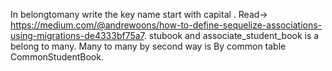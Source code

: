 In belongtomany write the key name start with capital .
Read-> https://medium.com/@andrewoons/how-to-define-sequelize-associations-using-migrations-de4333bf75a7.
stubook and associate_student_book is a belong to many.
Many to many by second way is By common table CommonStudentBook.
